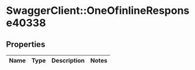 # SwaggerClient::OneOfinlineResponse40338

## Properties
Name | Type | Description | Notes
------------ | ------------- | ------------- | -------------

